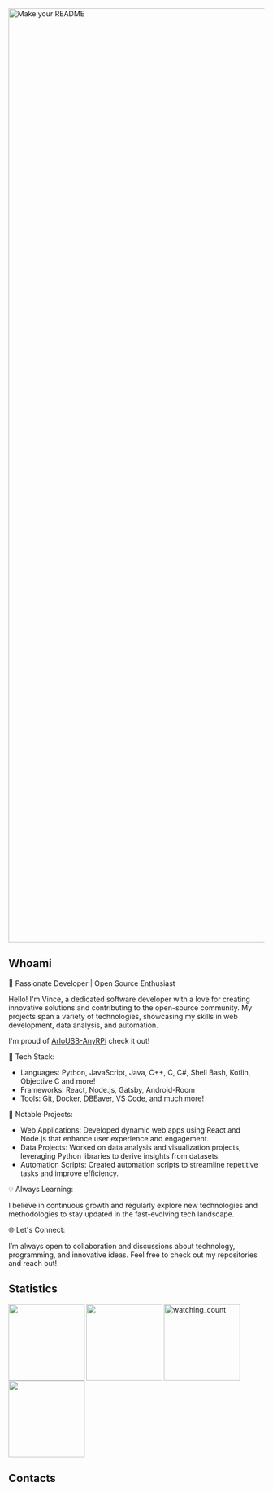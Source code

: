 <img width="1834" alt="Make your README" src="https://github.com/user-attachments/assets/a185d2c9-19da-4a70-907c-b1664ead1b74">

## Whoami

🚀 Passionate Developer | Open Source Enthusiast

Hello! I'm Vince, a dedicated software developer with a love for creating innovative solutions and contributing to the open-source community. My projects span a variety of technologies, showcasing my skills in web development, data analysis, and automation.

I'm proud of [ArloUSB-AnyRPi](https://github.com/VincePuc99/ArloUSB-AnyRPi) check it out!

🔧 Tech Stack:

- Languages: Python, JavaScript, Java, C++, C, C#, Shell Bash, Kotlin, Objective C and more!
- Frameworks: React, Node.js, Gatsby, Android-Room
- Tools: Git, Docker, DBEaver, VS Code, and much more!

🌟 Notable Projects:

- Web Applications: Developed dynamic web apps using React and Node.js that enhance user experience and engagement.
- Data Projects: Worked on data analysis and visualization projects, leveraging Python libraries to derive insights from datasets.
- Automation Scripts: Created automation scripts to streamline repetitive tasks and improve efficiency.
  
💡 Always Learning: 

I believe in continuous growth and regularly explore new technologies and methodologies to stay updated in the fast-evolving tech landscape.

🌐 Let's Connect:

I’m always open to collaboration and discussions about technology, programming, and innovative ideas. Feel free to check out my repositories and reach out!

## Statistics

<a href="https://github.com/anuraghazra/github-readme-stats">
  <img height=150 align="left" src="https://github-readme-stats.vercel.app/api?username=VincePuc99&show_icons=true&hide=prs&theme=transparent&locale=en&rank_icon=github" />
</a>

<a>
  <img height=150 src="https://widgetbite.com/stats/VincePuc99" alt="watching_count" />
</a>

<a href="https://github.com/anuraghazra/github-readme-stats">
  <img height=150 align="left" src="https://github-readme-stats.vercel.app/api/pin/?username=VincePuc99&repo=ArloUSB-AnyRPi&theme=transparent&locale=en&show_owner=true" />
</a>

<a href="https://github.com/anuraghazra/convoychat">
  <img height=150 align="center" src="https://github-readme-stats.vercel.app/api/top-langs/?username=VincePuc99&theme=transparent&locale=en&layout=compact" />
</a>

## Contacts
